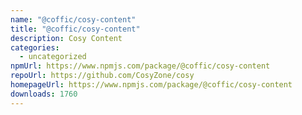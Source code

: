 ```yaml
---
name: "@coffic/cosy-content"
title: "@coffic/cosy-content"
description: Cosy Content
categories:
  - uncategorized
npmUrl: https://www.npmjs.com/package/@coffic/cosy-content
repoUrl: https://github.com/CosyZone/cosy
homepageUrl: https://www.npmjs.com/package/@coffic/cosy-content
downloads: 1760
---
```

